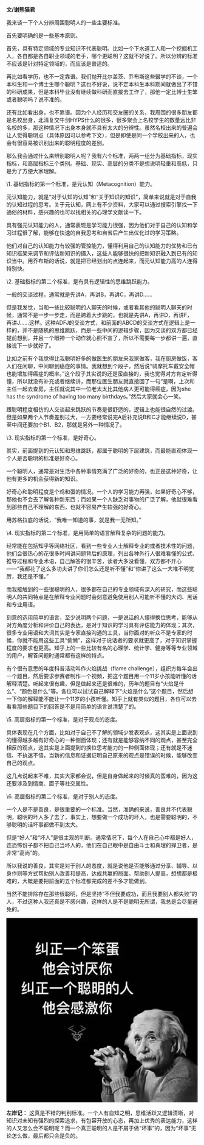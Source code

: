 **文/谢熊猫君**

我来谈一下个人分辨周围聪明人的一些主要标准。

首先要明确的是一些基本原则。

首先，具有特定领域的专业知识不代表聪明。比如一个下水道工人和一个挖掘机工人，各自都是各自职业领域的老手，哪个更聪明？这就不好说了。所以分辨的标准不应该是针对特定领域的，而应该是普适的。

再比如看学历，也不一定靠谱。我们抛开比尔盖茨、乔布斯这些辍学的不谈，一个本科生和一个博士生哪个聪明？这也不好说，说不定本科生本科期间就做出了不错的科研成果，但是本科毕业没有继续做科研而直接去工作了，那他一定比博士生笨或者聪明吗？说不准的。

还有比如看出身，也不靠谱。因为个人经历和交友圈的关系，我周围的很多朋友都是名校出身，北清复交牛剑HYPS什么的很多，很多聚会上名校学生的数量远比非名校的多，那这种情况下出身本身就不具有太大的分辨性。虽然名校出来的普遍会让人觉得聪明点（具体原因可以参考下文），但是即使是同一个学校出来的人，也会有很容易被识别出来的聪明程度的差别。

那么我会通过什么来辨别聪明人呢？我有六个标准，两两一组分为基础指标，现实指标，和高层指标三个类别。基础、现实、高层的分类不是想说明轻重和高低，只是为了方便大家理解。

\1. 基础指标的第一个标准，是元认知（Metacognition）能力。

元认知能力，就是“对于认知的认知”和“关于知识的知识”，简单来说就是对于自我的认知过程的思考。关于元认知，网上有不少资料，大家可以通过搜索引擎找一下通俗的材料，感兴趣的也可以找相关的心理学文献读一下。

具有强元认知能力的人，通常表现是学习能力很强，因为他们对于自己的认知和学习过程很了解，能够在快速的自我思考和自省后产生出优化过的学习策略。

他们对自己的认知能力有较强的管控能力，懂得利用自己的认知能力的优势和已有知识框架来调节和评估新知识的摄入，这些人能够很快的把新知识融入到已有的知识当中。用乔布斯的话说，就是把已经划出的点连起来，而元认知能力高的人连得特别快。

\2. 基础指标的第二个标准，是有具有逻辑性的思维跳跃能力。

一般的交谈过程，通常就是先讲A，再讲B，再讲C，再讲D……

但是我发觉，当和一些比较聪明的人聊天的时候，或者看其他的聪明人聊天的时候，通常不是一步一步走，而是跨着大步跳的，也就是先讲A，再讲D，再讲F，再讲J……这样。这种ADFJ的交谈方式，和前面的ABCD的交谈方式在逻辑上是一样的，并不是随机的思维跳跃，而是一些中间的逻辑步骤，因为交谈的双方都已经提前想到，并且一个眼神一个动作就心照不宣了，所以不需要每一步都讲一遍，直接说下一步就好了。

比如之前有个我觉得比我聪明好多的做医生的朋友来我家做客，我在厨房做饭，客人们在闲聊，中间聊到癌症的事情。我就想到个段子，然后说“骑摩托车戴安全帽也能增加得癌症的概率。”这个段子其实说的还是蛮直接的，我也觉得对方肯定听得懂，所以就没有补充或者继续讲，而那位医生朋友就直接回了一句“是啊，上次和主任一起去查房，主任就说其中一位老太太比其他病人更可能得癌症，因为she has the syndrome of having too many birthdays。”然后大家就会心一笑。

跟聪明程度相仿的人交谈起来跳跃的节奏是很舒适的，逻辑上也能很自然的过渡。但是如果两个人节奏差别过大，一方要经常说完A后补充说B和C才能继续说D，甚至中间还要加个B1、B2，那就是另外一种情况了。

\3. 现实指标的第一个标准，是好奇心。

其实，前面提到的元认知和思维跳跃，都属于聪明的下层建筑，而最能直观体现一个人是否聪明的标准是好奇心。

一个聪明人，通常是对生活中各种事情充满了广泛的好奇的，也正是这种好奇，让他有更多的机会获得新的知识。

好奇心和聪明程度是个鸡和蛋的情况。一个人的学习能力再强，如果好奇心不够，那他也不会去了解各种新东西；而如果一个人缺乏对事物的广泛了解，他就很难看到那些自己不理解的东西，也就不容易产生较强的好奇心。

用苏格拉底的话说，“我唯一知道的事，就是我一无所知。”

\4. 现实指标的第二个标准，是用简单的语言解释复杂的问题的能力。

经常能在包括知乎等网络社区，看到一些专业人士解释专业的或者技术性的问题，他们会很热心的花很多时间讲问题背后的原理，列出各种外行人很难看懂的公式、推导过程和专业术语，自己解答的很辛苦，读者大多没看懂，双方都不开心——“我都花了这么多功夫讲了你们怎么还是听不懂”和“你讲了这么一大堆不明觉厉，我还是不懂。”

而我接触到的一些很聪明的人，很多都在自己的专业领域有深入的研究，而这些聪明人的共同特点是在解释专业问题时会刻意避免使用别人可能听不懂的大词、黑话和专业用语。

刻意的选用简单的语言，至少说明两个问题，一是说话的人懂得换位思考，能够从对方角度分析和评价自己的表达，是对于知识的学习具有评估能力的体现；其次，很多专业用语和大词其实是专家直接沟通的工具，当你面对的听众不是专家的时候，你就不能用这些工具“偷懒”，这样对于说话者的要求就更高了，对于知识掌握程度的要求也更高。知乎上的一些比较有名的心理学、统计学、健身等等专业领域的用户，解答问题时通常都有这样的特点。

有个很有意思的年度科普活动叫作火焰挑战（flame challenge），组织方每年会出一个题目，然后要求参赛者制作一个视频，把这个题目用一个11岁小孩能听懂的话解释清楚。听起来很有趣，但是做起来还是很难的，历年的题目有“火焰是什么”、“颜色是什么”等。各位可以试试自己解释下“火焰是什么”这个题目，然后想一下你的解释能不能让一个11岁的小孩听懂。知乎上就有类似的题目，各位可以去看看那些题目下的回答是不是用简单的语言说清楚了的。

\5. 高层指标的第一个标准，是对于观点的态度。

具体表现在几个方面，比如对于自己不了解的领域少发表观点，这其实是上面说到的懂得越多越有好奇心的一种侧面体现；还有就是能够容纳不同的观点，甚至完全相反的观点，这其实是上面提到的换位思考能力的一种侧面体现；还有就是不迷信、不执迷不悟，当新的信息和证据证明自己原来的观点是错误的时候，能够改变自己的观点。

这几点说起来不难，其实大家都会说，但是自身做起来的时候真的蛮难的，因为这还要涉及到情商、面子等社交属性。

\6. 高层指标的第二个标准，是对于别人的态度。

一个人是不是善良，是很重要的一个标准。当然，准确的来说，善良并不代表聪明，聪明的坏人多了去了，事实上，想要做一个成功的坏人，也是需要聪明的，不够聪明的话坏事都做不到太大。

但是“好人”和“坏人”是很主观的判断。通常情况下，每个人在自己心中都是好人，连恐怖份子都不把自己当坏人的，他们在自己眼中是自由斗士和真理的捍卫者，是非常“高尚”的。

所以我说的善良，其实是对于别人的态度，就是说他是否能够通过分享、辅导、以身作则等方式帮助别人改善和提高，达成共赢的局面。帮助别人提高，想想都是极难的，大概是要把前面的五个标准都完成的差不多才能做到。

当然不能排除存在那些很聪明，但是坚持“不但我要成功，而且我要别人都失败”的人，不过这种人我还真是不感兴趣，这样的人是不是聪明无所谓，我总是会尽量避免的。

![图片](assets/如何辨认身边的聪明人/640.jpeg)

**左岸记：** 这真是不错的判别标准。一个人有自知之明，思维活跃又逻辑清晰，对知识对未知有强烈的探索追求，有包容开放的心态，再加上优秀的表达能力，这样的人又怎么会不聪明呢？而一个真正聪明的人是不屑于做“坏事”的，因为“坏事”无论怎么做，最后都只会是负的。